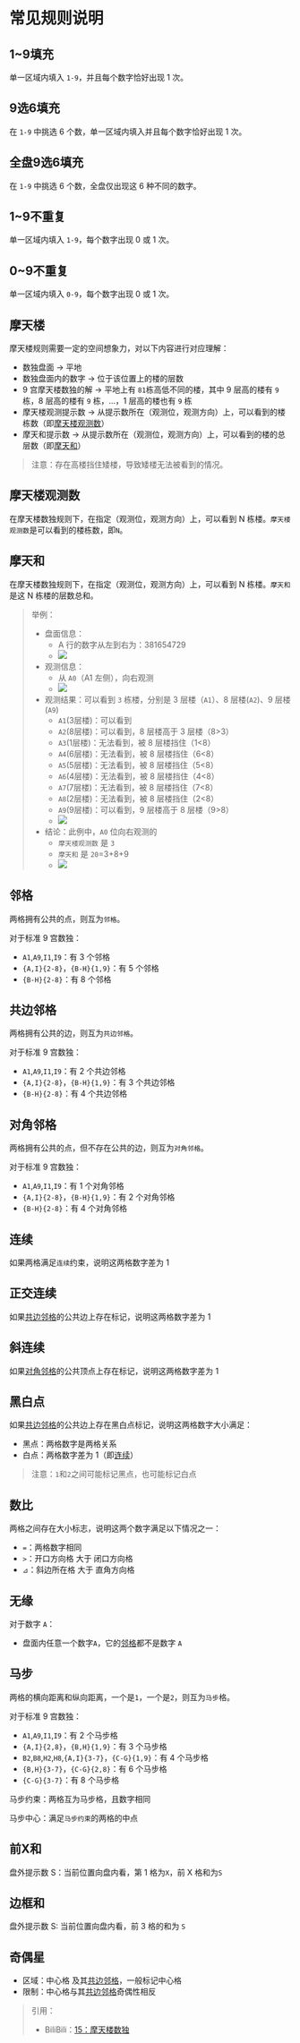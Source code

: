 # 常见规则说明

## 1~9填充
单一区域内填入 `1-9`，并且每个数字恰好出现 1 次。

## 9选6填充
在 `1-9` 中挑选 6 个数，单一区域内填入并且每个数字恰好出现 1 次。

## 全盘9选6填充
在 `1-9` 中挑选 6 个数，全盘仅出现这 6 种不同的数字。

## 1~9不重复
单一区域内填入 `1-9`，每个数字出现 0 或 1 次。

## 0~9不重复
单一区域内填入 `0-9`，每个数字出现 0 或 1 次。

## 摩天楼
摩天楼规则需要一定的空间想象力，对以下内容进行对应理解：
- 数独盘面 → 平地
- 数独盘面内的数字 → 位于该位置上的楼的层数
- 9 宫摩天楼数独的解 → 平地上有 `81`栋高低不同的楼，其中 9 层高的楼有 `9` 栋，8 层高的楼有 `9` 栋，...，1 层高的楼也有 `9` 栋
- 摩天楼观测提示数 → 从提示数所在（观测位，观测方向）上，可以看到的楼栋数（即[摩天楼观测数](#摩天楼观测数)）
- 摩天和提示数 → 从提示数所在（观测位，观测方向）上，可以看到的楼的总层数（即[摩天和](#摩天和)）

> 注意：存在高楼挡住矮楼，导致矮楼无法被看到的情况。

## 摩天楼观测数
在摩天楼数独规则下，在指定（观测位，观测方向）上，可以看到 N 栋楼。`摩天楼观测数`是可以看到的楼栋数，即`N`。

## 摩天和
在摩天楼数独规则下，在指定（观测位，观测方向）上，可以看到 N 栋楼。`摩天和`是这 N 栋楼的层数总和。

> 举例：
> - 盘面信息：
>   - A 行的数字从左到右为：381654729
>   - ![](images/skyscraper/盘面.png)
> - 观测信息：
>   - 从 `A0`（A1 左侧），向右观测
>   - ![](images/skyscraper/观测位.png)
> - 观测结果：可以看到 `3` 栋楼，分别是 3 层楼（`A1`）、8 层楼(`A2`)、9 层楼(`A9`)
>   - `A1`(3层楼)：可以看到
>   - `A2`(8层楼)：可以看到，8 层楼高于 3 层楼（8>3）
>   - `A3`(1层楼)：无法看到，被 8 层楼挡住（1<8）
>   - `A4`(6层楼)：无法看到，被 8 层楼挡住（6<8）
>   - `A5`(5层楼)：无法看到，被 8 层楼挡住（5<8）
>   - `A6`(4层楼)：无法看到，被 8 层楼挡住（4<8）
>   - `A7`(7层楼)：无法看到，被 8 层楼挡住（7<8）
>   - `A8`(2层楼)：无法看到，被 8 层楼挡住（2<8）
>   - `A9`(9层楼)：可以看到，9 层楼高于 8 层楼（9>8）
>   - ![](images/skyscraper/视角转换.png)
> - 结论：此例中，`A0` 位向右观测的
>   - `摩天楼观测数` 是 `3`
>   - `摩天和` 是 `20`=3+8+9
>   - ![](images/skyscraper/观测数.png)

## 邻格
两格拥有公共的点，则互为`邻格`。

对于标准 9 宫数独：
- `A1`,`A9`,`I1`,`I9`：有 3 个邻格
- `{A,I}{2-8}`，`{B-H}{1,9}`：有 5 个邻格
- `{B-H}{2-8}`：有 8 个邻格

## 共边邻格
两格拥有公共的边，则互为`共边邻格`。

对于标准 9 宫数独：
- `A1`,`A9`,`I1`,`I9`：有 2 个共边邻格
- `{A,I}{2-8}`，`{B-H}{1,9}`：有 3 个共边邻格
- `{B-H}{2-8}`：有 4 个共边邻格

## 对角邻格
两格拥有公共的点，但不存在公共的边，则互为`对角邻格`。

对于标准 9 宫数独：
- `A1`,`A9`,`I1`,`I9`：有 1 个对角邻格
- `{A,I}{2-8}`，`{B-H}{1,9}`：有 2 个对角邻格
- `{B-H}{2-8}`：有 4 个对角邻格

## 连续
如果两格满足`连续`约束，说明这两格数字差为 1

## 正交连续
如果[共边邻格]的公共边上存在标记，说明这两格数字差为 1

## 斜连续
如果[对角邻格]的公共顶点上存在标记，说明这两格数字差为 1

## 黑白点
如果[共边邻格]的公共边上存在黑白点标记，说明这两格数字大小满足：
- 黑点：两格数字是两格关系
- 白点：两格数字差为 1（即[连续]）
> 注意：`1`和`2`之间可能标记黑点，也可能标记白点

## 数比
两格之间存在大小标志，说明这两个数字满足以下情况之一：
- `=`：两格数字相同
- `>`：开口方向格 大于 闭口方向格
- `⊿`：斜边所在格 大于 直角方向格

## 无缘
对于数字 `A`：
- 盘面内任意一个数字`A`，它的[邻格]都不是数字 `A`

## 马步
两格的横向距离和纵向距离，一个是`1`，一个是`2`，则互为`马步`格。

对于标准 9 宫数独：
- `A1`,`A9`,`I1`,`I9`：有 2 个马步格
- `{A,I}{2,8}`，`{B,H}{1,9}`：有 3 个马步格
- `B2`,`B8`,`H2`,`H8`,`{A,I}{3-7}`，`{C-G}{1,9}`：有 4 个马步格
- `{B,H}{3-7}`，`{C-G}{2,8}`：有 6 个马步格
- `{C-G}{3-7}`：有 8 个马步格

马步约束：两格互为马步格，且数字相同

马步中心：满足`马步约束`的两格的中点

## 前X和
盘外提示数 S：当前位置向盘内看，第 1 格为`X`，前 X 格和为`S`

## 边框和
盘外提示数 S: 当前位置向盘内看，前 3 格的和为 `S`

## 奇偶星
- 区域：中心格 及其[共边邻格]，一般标记中心格
- 限制：中心格与其[共边邻格]奇偶性相反

> 引用：
> - BiliBili：[15：摩天楼数独](https://www.bilibili.com/read/cv10181180)

[共边邻格]: #共边邻格
[对角邻格]: #对角邻格
[邻格]: #邻格
[连续]: #连续
[斜连续]: #斜连续